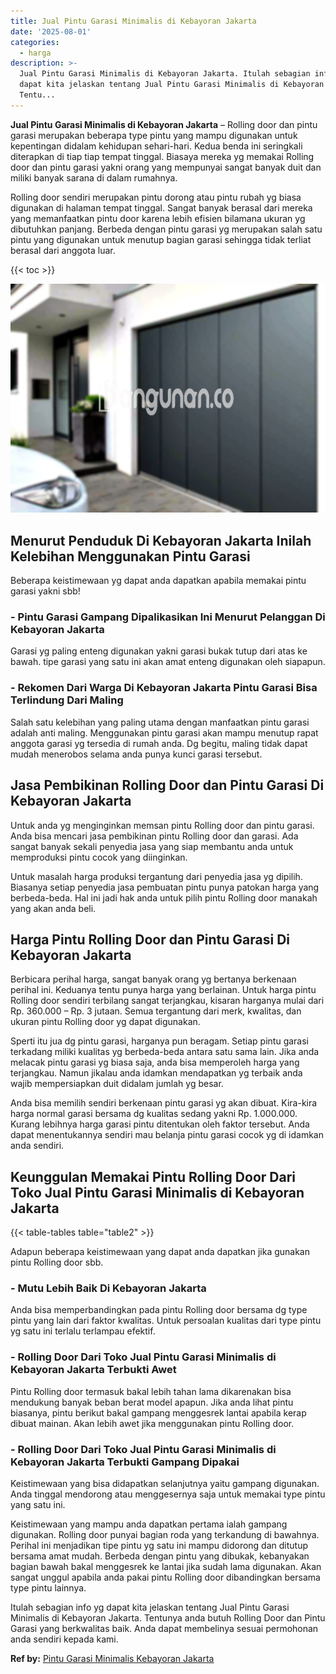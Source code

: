 ```yaml
---
title: Jual Pintu Garasi Minimalis di Kebayoran Jakarta
date: '2025-08-01'
categories:
  - harga
description: >-
  Jual Pintu Garasi Minimalis di Kebayoran Jakarta. Itulah sebagian info yg
  dapat kita jelaskan tentang Jual Pintu Garasi Minimalis di Kebayoran Jakarta.
  Tentu...
---
```


**Jual Pintu Garasi Minimalis di Kebayoran Jakarta** – Rolling door dan pintu garasi merupakan beberapa type pintu yang mampu digunakan untuk kepentingan didalam kehidupan sehari-hari. Kedua benda ini seringkali diterapkan di tiap tiap tempat tinggal. Biasaya mereka yg memakai Rolling door dan pintu garasi yakni orang yang mempunyai sangat banyak duit dan miliki banyak sarana di dalam rumahnya.

Rolling door sendiri merupakan pintu dorong atau pintu rubah yg biasa digunakan di halaman tempat tinggal. Sangat banyak berasal dari mereka yang memanfaatkan pintu door karena lebih efisien bilamana ukuran yg dibutuhkan panjang. Berbeda dengan pintu garasi yg merupakan salah satu pintu yang digunakan untuk menutup bagian garasi sehingga tidak terliat berasal dari anggota luar.

{{< toc >}}

![Jual Pintu Garasi Minimalis di Kebayoran Jakarta](/images/pintu-garasi-57.png)

## Menurut Penduduk Di Kebayoran Jakarta Inilah Kelebihan Menggunakan Pintu Garasi

Beberapa keistimewaan yg dapat anda dapatkan apabila memakai pintu garasi yakni sbb!

### \- Pintu Garasi Gampang Dipalikasikan Ini Menurut Pelanggan Di Kebayoran Jakarta

Garasi yg paling enteng digunakan yakni garasi bukak tutup dari atas ke bawah. tipe garasi yang satu ini akan amat enteng digunakan oleh siapapun.

### \- Rekomen Dari Warga Di Kebayoran Jakarta Pintu Garasi Bisa Terlindung Dari Maling

Salah satu kelebihan yang paling utama dengan manfaatkan pintu garasi adalah anti maling. Menggunakan pintu garasi akan mampu menutup rapat anggota garasi yg tersedia di rumah anda. Dg begitu, maling tidak dapat mudah menerobos selama anda punya kunci garasi tersebut.

## Jasa Pembikinan Rolling Door dan Pintu Garasi Di Kebayoran Jakarta

Untuk anda yg menginginkan memsan pintu Rolling door dan pintu garasi. Anda bisa mencari jasa pembikinan pintu Rolling door dan garasi. Ada sangat banyak sekali penyedia jasa yang siap membantu anda untuk memproduksi pintu cocok yang diinginkan.

Untuk masalah harga produksi tergantung dari penyedia jasa yg dipilih. Biasanya setiap penyedia jasa pembuatan pintu punya patokan harga yang berbeda-beda. Hal ini jadi hak anda untuk pilih pintu Rolling door manakah yang akan anda beli.

## Harga Pintu Rolling Door dan Pintu Garasi Di Kebayoran Jakarta

Berbicara perihal harga, sangat banyak orang yg bertanya berkenaan perihal ini. Keduanya tentu punya harga yang berlainan. Untuk harga pintu Rolling door sendiri terbilang sangat terjangkau, kisaran harganya mulai dari Rp. 360.000 – Rp. 3 jutaan. Semua tergantung dari merk, kwalitas, dan ukuran pintu Rolling door yg dapat digunakan.

Sperti itu jua dg pintu garasi, harganya pun beragam. Setiap pintu garasi terkadang miliki kualitas yg berbeda-beda antara satu sama lain. Jika anda melacak pintu garasi yg biasa saja, anda bisa memperoleh harga yang terjangkau. Namun jikalau anda idamkan mendapatkan yg terbaik anda wajib mempersiapkan duit didalam jumlah yg besar.

Anda bisa memilih sendiri berkenaan pintu garasi yg akan dibuat. Kira-kira harga normal garasi bersama dg kualitas sedang yakni Rp. 1.000.000. Kurang lebihnya harga garasi pintu ditentukan oleh faktor tersebut. Anda dapat menentukannya sendiri mau belanja pintu garasi cocok yg di idamkan anda sendiri.

## Keunggulan Memakai Pintu Rolling Door Dari Toko Jual Pintu Garasi Minimalis di Kebayoran Jakarta

{{< table-tables table="table2" >}}

Adapun beberapa keistimewaan yang dapat anda dapatkan jika gunakan pintu Rolling door sbb.

### \- Mutu Lebih Baik Di Kebayoran Jakarta

Anda bisa memperbandingkan pada pintu Rolling door bersama dg type pintu yang lain dari faktor kwalitas. Untuk persoalan kualitas dari type pintu yg satu ini terlalu terlampau efektif.

### \- Rolling Door Dari Toko Jual Pintu Garasi Minimalis di Kebayoran Jakarta Terbukti Awet

Pintu Rolling door termasuk bakal lebih tahan lama dikarenakan bisa mendukung banyak beban berat model apapun. Jika anda lihat pintu biasanya, pintu berikut bakal gampang menggesrek lantai apabila kerap dibuat mainan. Akan lebih awet jika menggunakan pintu Rolling door.

### \- Rolling Door Dari Toko Jual Pintu Garasi Minimalis di Kebayoran Jakarta Terbukti Gampang Dipakai

Keistimewaan yang bisa didapatkan selanjutnya yaitu gampang digunakan. Anda tinggal mendorong atau menggesernya saja untuk memakai type pintu yang satu ini.

Keistimewaan yang mampu anda dapatkan pertama ialah gampang digunakan. Rolling door punyai bagian roda yang terkandung di bawahnya. Perihal ini menjadikan tipe pintu yg satu ini mampu didorong dan ditutup bersama amat mudah. Berbeda dengan pintu yang dibukak, kebanyakan bagian bawah bakal menggesrek ke lantai jika sudah lama digunakan. Akan sangat unggul apabila anda pakai pintu Rolling door dibandingkan bersama type pintu lainnya.

Itulah sebagian info yg dapat kita jelaskan tentang Jual Pintu Garasi Minimalis di Kebayoran Jakarta. Tentunya anda butuh Rolling Door dan Pintu Garasi yang berkwalitas baik. Anda dapat membelinya sesuai permohonan anda sendiri kepada kami.

**Ref by:** [Pintu Garasi Minimalis Kebayoran Jakarta](https://id.wikipedia.org/wiki/Pintu)
